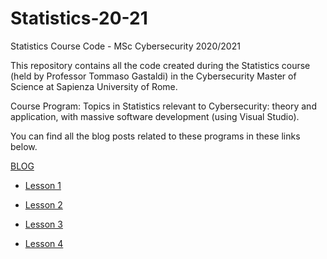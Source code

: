 # Statistics-20-21

Statistics Course Code - MSc Cybersecurity 2020/2021

This repository contains all the code created during the Statistics course (held by Professor Tommaso Gastaldi) in the Cybersecurity Master of Science at Sapienza University of Rome.

Course Program: Topics in Statistics relevant to Cybersecurity: theory and application, with massive software development (using Visual Studio).

You can find all the blog posts related to these programs in these links below.

[BLOG](https://www.edoardoottavianelli.it/pubs.html)

  - [Lesson 1](https://www.edoardoottavianelli.it/pubs/pub4/pub4.html)

  - [Lesson 2](https://www.edoardoottavianelli.it/pubs/pub5/pub5.html)
  
  - [Lesson 3](https://www.edoardoottavianelli.it/pubs/pub7/pub7.html)

  - [Lesson 4](https://www.edoardoottavianelli.it/pubs/pub8/pub8.html)
